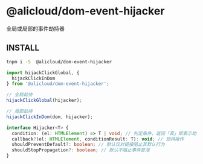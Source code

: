 # @alicloud/dom-event-hijacker

全局或局部的事件劫持器

## INSTALL

```bash
tnpm i -S  @alicloud/dom-event-hijacker
```

```typescript
import hijackClickGlobal, {
  hijackClickInDom
} from '@alicloud/dom-event-hijacker';

// 全局劫持
hijackClickGlobal(hijacker);

// 局部劫持
hijackClickInDom(dom, hijacker);
```

```typescript
interface Hijacker<T> {
  condition: (el: HTMLElement) => T | void; // 判定条件，返回「真」即表示劫持成功，改返回值将作为 callback 的第二参数
  callback?(el: HTMLElement, conditionResult: T): void; // 劫持操作
  shouldPreventDefault?: boolean; // 默认仅对链接阻止其默认行为
  shouldStopPropagation?: boolean; // 默认不阻止事件冒泡
}
```
